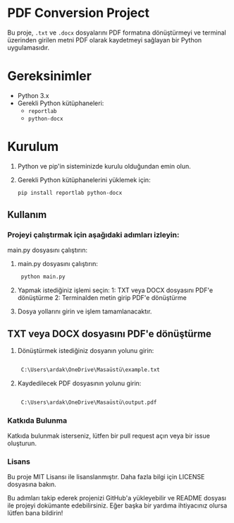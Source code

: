 # PDF Conversion Project

Bu proje, `.txt` ve `.docx` dosyalarını PDF formatına dönüştürmeyi ve terminal üzerinden girilen metni PDF olarak kaydetmeyi sağlayan bir Python uygulamasıdır.

# Gereksinimler

- Python 3.x
- Gerekli Python kütüphaneleri:
  - `reportlab`
  - `python-docx`


# Kurulum

1. Python ve pip'in sisteminizde kurulu olduğundan emin olun.
2. Gerekli Python kütüphanelerini yüklemek için:

   ```sh
   pip install reportlab python-docx

## Kullanım


### Projeyi çalıştırmak için aşağıdaki adımları izleyin:

main.py dosyasını çalıştırın:

1. main.py dosyasını çalıştırın:

   ```sh
    python main.py

2. Yapmak istediğiniz işlemi seçin:
1: TXT veya DOCX dosyasını PDF'e dönüştürme
2: Terminalden metin girip PDF'e dönüştürme

3. Dosya yollarını girin ve işlem tamamlanacaktır.


## TXT veya DOCX dosyasını PDF'e dönüştürme


1. Dönüştürmek istediğiniz dosyanın yolunu girin:

   ```sh

    C:\Users\ardak\OneDrive\Masaüstü\example.txt


2. Kaydedilecek PDF dosyasının yolunu girin:

   ```sh

    C:\Users\ardak\OneDrive\Masaüstü\output.pdf


### Katkıda Bulunma
Katkıda bulunmak isterseniz, lütfen bir pull request açın veya bir issue oluşturun.

### Lisans
Bu proje MIT Lisansı ile lisanslanmıştır. Daha fazla bilgi için LICENSE dosyasına bakın.


Bu adımları takip ederek projenizi GitHub'a yükleyebilir ve README dosyası ile projeyi dokümante edebilirsiniz. Eğer başka bir yardıma ihtiyacınız olursa lütfen bana bildirin!

